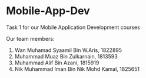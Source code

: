 # Mobile-App-Dev

Task 1 for our Mobile Application Development courses

Our team members:

1. Wan Muhamad Syaamil Bin W.Aris, 1822895
2. Muhammad Muaz Bin Zulkarnain, 1813593
3. Muhammad Alif Bin Azani, 1815919
4. Nik Muhammad Iman Bin Nik Mohd Kamal, 1825651
